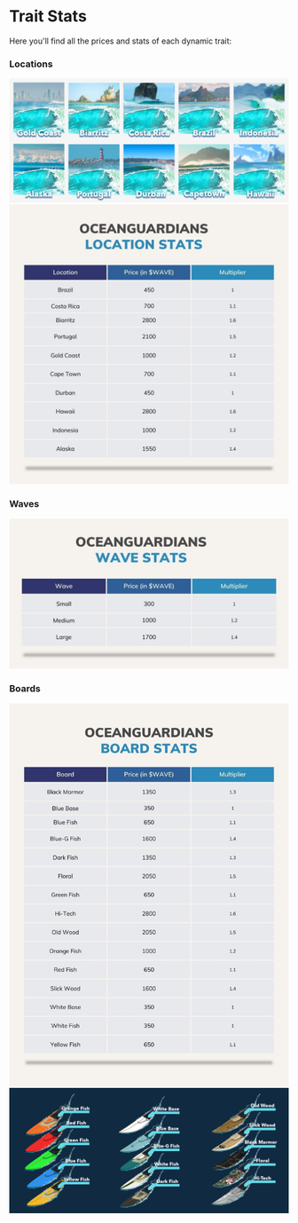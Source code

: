 # Trait Stats

Here you'll find all the prices and stats of each dynamic trait:



### Locations

![](../../.gitbook/assets/locations.jpg) ![](../../.gitbook/assets/LocationStatsOG.jpeg)

### Waves

![](../../.gitbook/assets/WaveStatsOg.jpeg)

### Boards

![](../../.gitbook/assets/BoardStatsOg.jpeg) ![](../../.gitbook/assets/boardsV2.jpg)
